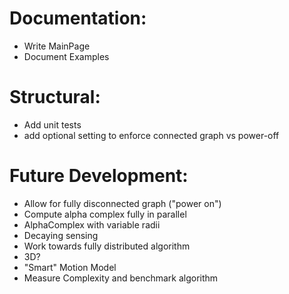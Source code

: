  
# Documentation:
 - Write MainPage
 - Document Examples
    
# Structural:
 - Add unit tests
 - add optional setting to enforce connected graph vs power-off
 
 # Future Development:
 - Allow for fully disconnected graph ("power on")
 - Compute alpha complex fully in parallel
 - AlphaComplex with variable radii
 - Decaying sensing
 - Work towards fully distributed algorithm
 - 3D?
 - "Smart" Motion Model
 - Measure Complexity and benchmark algorithm
 
